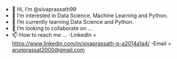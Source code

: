 - 👋 Hi, I’m @sivaprassath99
- 👀 I’m interested in Data Science, Machine Learning and Python.
- 🌱 I’m currently learning Data Science and Python.
- 💞️ I’m looking to collaborate on ...
- 📫 How to reach me ...
        -LinkedIn = https://www.linkedin.com/in/sivaprassath-p-a2014a1a4/
        -Email = arunprassat2000@gmail.com

<!---
sivaprassath99/sivaprassath99 is a ✨ special ✨ repository because its `README.md` (this file) appears on your GitHub profile.
You can click the Preview link to take a look at your changes.
--->
